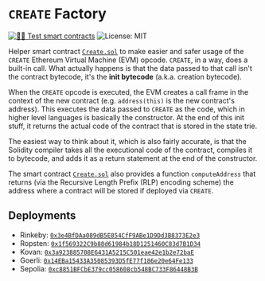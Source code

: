 # `CREATE` Factory

[![🕵️‍♂️ Test smart contracts](https://github.com/pcaversaccio/create-util/actions/workflows/test-contracts.yml/badge.svg)](https://github.com/pcaversaccio/create-util/actions/workflows/test-contracts.yml)
![License: MIT](https://img.shields.io/badge/License-MIT-blue.svg)

Helper smart contract [`Create.sol`](./contracts/Create.sol) to make easier and safer usage of the `CREATE` Ethereum Virtual Machine (EVM) opcode. `CREATE`, in a way, does a built-in call. What actually happens is that the data passed to that call isn't the contract bytecode, it's the **init bytecode** (a.k.a. creation bytecode).

When the `CREATE` opcode is executed, the EVM creates a call frame in the context of the new contract (e.g. `address(this)` is the new contract's address). This executes the data passed to `CREATE` as the code, which in higher level languages is basically the constructor. At the end of this init stuff, it returns the actual code of the contract that is stored in the state trie.

The easiest way to think about it, which is also fairly accurate, is that the Solidity compiler takes all the executional code of the contract, compiles it to bytecode, and adds it as a return statement at the end of the constructor.

The smart contract [`Create.sol`](./contracts/Create.sol) also provides a function `computeAddress` that returns (via the Recursive Length Prefix (RLP) encoding scheme) the address where a contract will be stored if deployed via `CREATE`.

## Deployments

- Rinkeby: [`0x3e4BfDAa089dB5E854CfF9ABe1D9Dd3B8373E2e3`](https://rinkeby.etherscan.io/address/0x3e4BfDAa089dB5E854CfF9ABe1D9Dd3B8373E2e3)
- Ropsten: [`0x1f569322C9b88d61984b18D1251460C83d7B1D34`](https://ropsten.etherscan.io/address/0x1f569322C9b88d61984b18D1251460C83d7B1D34)
- Kovan: [`0x3a923885708E6431A5215C501eae42e1b2e72baE`](https://kovan.etherscan.io/address/0x3a923885708E6431A5215C501eae42e1b2e72baE)
- Goerli: [`0x14EBa15433A35085393D5fE77f186e20e64Fe133`](https://goerli.etherscan.io/address/0x14EBa15433A35085393D5fE77f186e20e64Fe133)
- Sepolia: [`0xc8851BFCbE379cc058608cb548BC733F86448B3B`](https://sepolia.etherscan.io/address/0xc8851BFCbE379cc058608cb548BC733F86448B3B)

